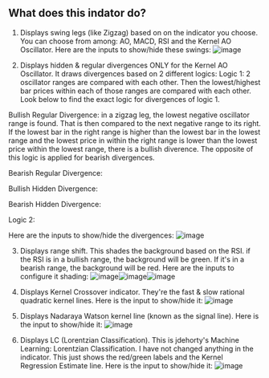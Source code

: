 ## What does this indator do?
1. Displays swing legs (like Zigzag) based on on the indicator you choose. You can choose from among: AO, MACD, RSI and the Kernel AO Oscillator. Here are the inputs to show/hide these swings:
![image](https://github.com/araamas/Pinescript-Scripts/assets/104917239/ed6245a8-a764-4ee6-9403-3501c6569f39)

2. Displays hidden & regular divergences ONLY for the Kernel AO Oscillator. It draws divergences based on 2 different logics:
Logic 1: 2 oscillator ranges are compared with each other. Then the lowest/highest bar prices within each of those ranges are compared with each other. Look below to find the exact logic for divergences of logic 1.

Bullish Regular Divergence: in a zigzag leg, the lowest negative oscillator range is found. That is then compared to the next negative range to its right. If the lowest bar in the right range is higher than the lowest bar in the lowest range and the lowest price in within the right range is lower than the lowest price within the lowest range, there is a bullish diverence. The opposite of this logic is applied for bearish divergences.

Bearish Regular Divergence: 

Bullish Hidden Divergence: 

Bearish Hidden Divergence:

Logic 2:

Here are the inputs to show/hide the divergences:
![image](https://github.com/araamas/Pinescript-Scripts/assets/104917239/79638677-2a2e-4920-aa1d-d3f508c32b93)

3. Displays range shift. This shades the background based on the RSI. if the RSI is in a bullish range, the background will be green. If it's in a bearish range, the background will be red. Here are the inputs to configure it shading:
![image](https://github.com/araamas/Pinescript-Scripts/assets/104917239/4642fa42-3b80-49a5-8c18-6ccb31276198)![image](https://github.com/araamas/Pinescript-Scripts/assets/104917239/85f3e6ea-1ea7-43f0-9dee-5f0ec5561608)![image](https://github.com/araamas/Pinescript-Scripts/assets/104917239/52fac829-35c9-4194-9de8-593898a0c421)

4. Displays Kernel Crossover indicator. They're the fast & slow rational quadratic kernel lines. Here is the input to show/hide it:
![image](https://github.com/araamas/Pinescript-Scripts/assets/104917239/2e8d1f0f-e4ba-4a74-bf6c-e9b265502259)
   
5. Displays Nadaraya Watson kernel line (known as the signal line). Here is the input to show/hide it:
![image](https://github.com/araamas/Pinescript-Scripts/assets/104917239/ef37e56d-a7af-4faf-a9b0-f0e3db1b3085)

6. Displays LC (Lorentzian Classification). This is jdehorty's Machine Learning: Lorentzian Classification. I have not changed anything in the indicator. This just shows the red/green labels and the Kernel Regression Estimate line. Here is the input to show/hide it:
![image](https://github.com/araamas/Pinescript-Scripts/assets/104917239/ee5020cc-e802-4c6b-96e0-a1659bb3c01a)
